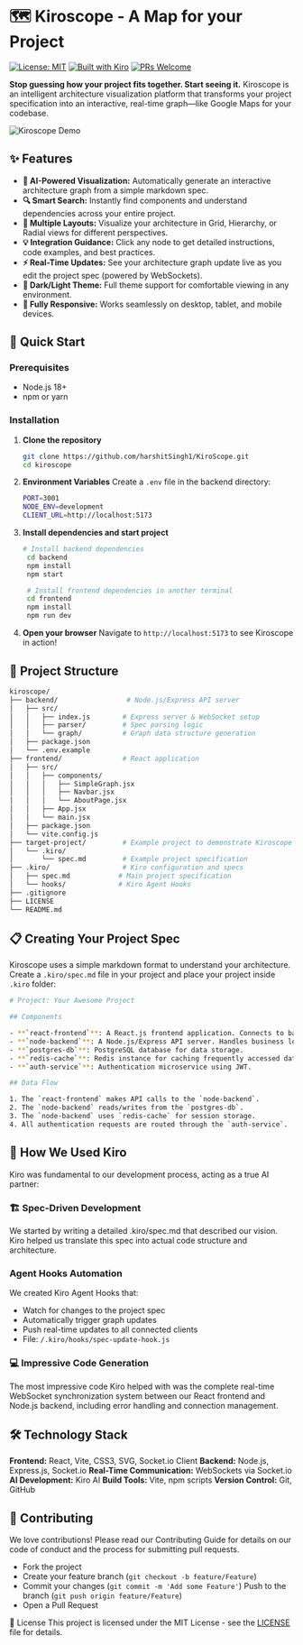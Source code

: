 # 🗺️ Kiroscope - A Map for your Project

[![License: MIT](https://img.shields.io/badge/License-MIT-yellow.svg)](https://opensource.org/licenses/MIT)
[![Built with Kiro](https://img.shields.io/badge/Built_with-Kiro-8B5CF6.svg)](https://kiro.dev)
[![PRs Welcome](https://img.shields.io/badge/PRs-welcome-brightgreen.svg)](CONTRIBUTING.md)

**Stop guessing how your project fits together. Start seeing it.** Kiroscope is an intelligent architecture visualization platform that transforms your project specification into an interactive, real-time graph—like Google Maps for your codebase.

![Kiroscope Demo](<img width="1909" height="918" alt="Screenshot 2025-09-09 202438" src="https://github.com/user-attachments/assets/b5623370-1618-426f-9052-20017593e400" />)


## ✨ Features

- **🧠 AI-Powered Visualization:** Automatically generate an interactive architecture graph from a simple markdown spec.
- **🔍 Smart Search:** Instantly find components and understand dependencies across your entire project.
- **🎨 Multiple Layouts:** Visualize your architecture in Grid, Hierarchy, or Radial views for different perspectives.
- **💡 Integration Guidance:** Click any node to get detailed instructions, code examples, and best practices.
- **⚡ Real-Time Updates:** See your architecture graph update live as you edit the project spec (powered by WebSockets).
- **🌙 Dark/Light Theme:** Full theme support for comfortable viewing in any environment.
- **📱 Fully Responsive:** Works seamlessly on desktop, tablet, and mobile devices.

## 🚀 Quick Start

### Prerequisites

- Node.js 18+ 
- npm or yarn

### Installation

1. **Clone the repository**
   ```bash
   git clone https://github.com/harshitSingh1/KiroScope.git
   cd kiroscope
   ```
2. **Environment Variables**
   Create a `.env` file in the backend directory:
   ```bash
   PORT=3001
   NODE_ENV=development
   CLIENT_URL=http://localhost:5173
   ```

3. **Install dependencies and start project**
   ```bash
   # Install backend dependencies
    cd backend
    npm install
    npm start

    # Install frontend dependencies in another terminal  
    cd frontend
    npm install
    npm run dev
    ```
4. **Open your browser**
   Navigate to `http://localhost:5173` to see Kiroscope in action!

## 📁 Project Structure
```bash
kiroscope/
├── backend/                 # Node.js/Express API server
│   ├── src/
│   │   ├── index.js        # Express server & WebSocket setup
│   │   ├── parser/         # Spec parsing logic
│   │   └── graph/          # Graph data structure generation
│   ├── package.json
│   └── .env.example
├── frontend/               # React application
│   ├── src/
│   │   ├── components/
│   │   │   ├── SimpleGraph.jsx
│   │   │   ├── Navbar.jsx
│   │   │   └── AboutPage.jsx
│   │   ├── App.jsx
│   │   └── main.jsx
│   ├── package.json
│   └── vite.config.js
├── target-project/         # Example project to demonstrate Kiroscope
│   └── .kiro/
│       └── spec.md         # Example project specification
├── .kiro/                  # Kiro configuration and specs
│   ├── spec.md            # Main project specification
│   └── hooks/             # Kiro Agent Hooks
├── .gitignore
├── LICENSE
└── README.md
```

## 📋 Creating Your Project Spec
Kiroscope uses a simple markdown format to understand your architecture. Create a `.kiro/spec.md` file in your project and place your project inside `.kiro` folder:
```bash
# Project: Your Awesome Project

## Components

- **`react-frontend`**: A React.js frontend application. Connects to backend APIs.
- **`node-backend`**: A Node.js/Express API server. Handles business logic.
- **`postgres-db`**: PostgreSQL database for data storage.
- **`redis-cache`**: Redis instance for caching frequently accessed data.
- **`auth-service`**: Authentication microservice using JWT.

## Data Flow

1. The `react-frontend` makes API calls to the `node-backend`.
2. The `node-backend` reads/writes from the `postgres-db`.
3. The `node-backend` uses `redis-cache` for session storage.
4. All authentication requests are routed through the `auth-service`.
```

## 🤖 How We Used Kiro
Kiro was fundamental to our development process, acting as a true AI partner:

### 🏗️ Spec-Driven Development
We started by writing a detailed .kiro/spec.md that described our vision. Kiro helped us translate this spec into actual code structure and architecture.

###  Agent Hooks Automation
We created Kiro Agent Hooks that:
- Watch for changes to the project spec
- Automatically trigger graph updates
- Push real-time updates to all connected clients
- File: `/.kiro/hooks/spec-update-hook.js`

### 💻 Impressive Code Generation
The most impressive code Kiro helped with was the complete real-time WebSocket synchronization system between our React frontend and Node.js backend, including error handling and connection management.


## 🛠️ Technology Stack
**Frontend:** React, Vite, CSS3, SVG, Socket.io Client
**Backend:** Node.js, Express.js, Socket.io
**Real-Time Communication:** WebSockets via Socket.io
**AI Development:** Kiro AI
**Build Tools:** Vite, npm scripts
**Version Control:** Git, GitHub

## 🤝 Contributing
We love contributions! Please read our Contributing Guide for details on our code of conduct and the process for submitting pull requests.
- Fork the project
- Create your feature branch (`git checkout -b feature/Feature`)
- Commit your changes (`git commit -m 'Add some Feature'`)
 Push to the branch (`git push origin feature/Feature`)
- Open a Pull Request

📄 License
This project is licensed under the MIT License - see the [LICENSE](https://github.com/harshitSingh1/KiroScope/blob/bb6e4b4aaf819d160094fcf8f69dba30048e89af/LICENSE) file for details.
